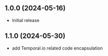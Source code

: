 ## 1.0.0 (2024-05-16)

* Initial release

## 1.1.0 (2024-05-30)

* add Temporal.io related code encapsulation 
